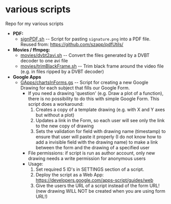 # various scripts
Repo for my various scripts

* **PDF:**
  * [signPDF.sh](signPDF.sh) -- Script for pasting `signature.png` into a PDF file. Reused from: https://github.com/szapp/pdfUtils/
* **Movies / ffmpeg:**
  * [movies/dvbt2avi.sh](movies/dvbt2avi.sh) -- Convert the files generated by a DVBT decoder to one avi file
  * [movies/trimBlackFrame.sh](movies/trimBlackFrame.sh) -- Trim black frame around the video file (e.g. in files ripped by a DVBT decoder)
* **Google Apps**
  * [GApps/chartsInForms.gs](GApps/chartsInForms.gs) -- Script for creating a new Google Drawing for each subject that fills our Google Form.
    * If you need a drawing 'question' (e.g. Draw a plot of a function), there is no possibility to do this with simple Google Form. This script does a workaround:
      1. Creates a copy of a template drawing (e.g. with X and Y axes but without a plot)
      2. Updates a link in the Form, so each user will see only the link to the new copy of drawing
      3. Sets the validation for field with drawing name (timestamp) to ensure that user will paste it properly (I do not know how to add a invisible field with the drawing name) to make a link between the form and the drawing of a specified user
    * File permissions: if script is run as author account, only new drawing needs a write permission for anonymous users
    * Usage:
      1. Set required 5 ID's in SETTINGS section of a script.
      2. Deploy the script as a Web App: https://developers.google.com/apps-script/guides/web
      3. Give the users the URL of a script instead of the form URL! (new drawing WILL NOT be created when you are using form URL!)

